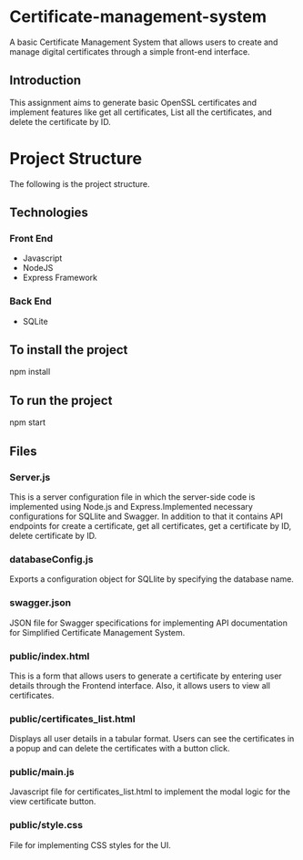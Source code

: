 # Certificate-management-system
A basic Certificate Management System that allows users to create and manage digital certificates through a simple front-end interface.

## Introduction
This assignment aims to generate basic OpenSSL certificates and implement features like get all certificates, List all the certificates, and delete the certificate by ID.

# Project Structure
The following is the project structure.

## Technologies
### Front End
- Javascript
- NodeJS
- Express Framework

### Back End
- SQLite

## To install the project
npm install

## To run the project
npm start

## Files

### Server.js
This is a server configuration file in which the server-side code is implemented using Node.js and Express.Implemented necessary configurations for SQLlite and Swagger. In addition to that it contains API endpoints for create a certificate, get all certificates, get a certificate by ID, delete certificate by ID.

### databaseConfig.js
Exports a configuration object for SQLlite by specifying the database name.

### swagger.json
JSON file for Swagger specifications for implementing API documentation for Simplified Certificate Management System.

### public/index.html
This is a form that allows users to generate a certificate by entering user details through the Frontend interface. Also, it allows users to view all certificates.

### public/certificates_list.html
Displays all user details in a tabular format. Users can see the certificates in a popup and can delete the certificates with a button click.

### public/main.js
Javascript file for certificates_list.html to implement the modal logic for the view certificate button.

### public/style.css
File for implementing CSS styles for the UI.
